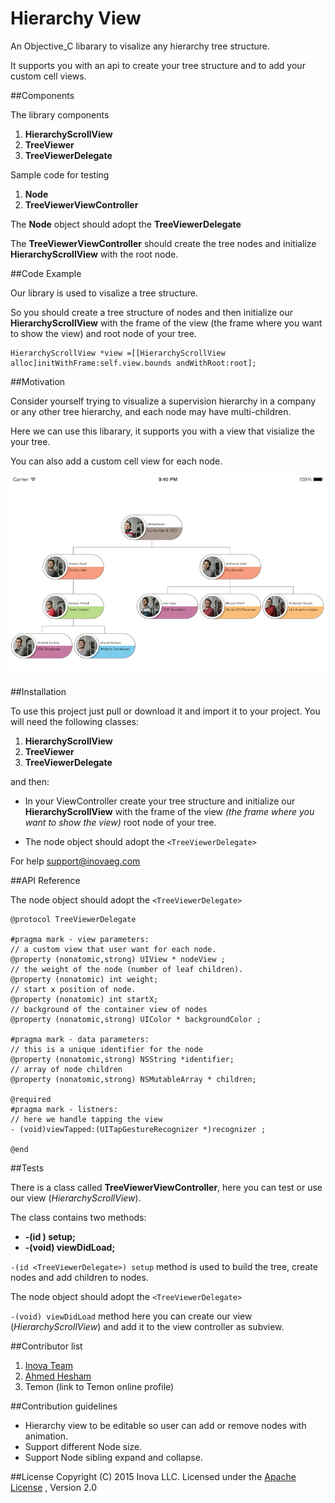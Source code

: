 # Hierarchy View

An Objective_C libarary to visalize any hierarchy tree structure.

It supports you with an api to create your tree structure and to add your custom cell views.

##Components

The library components

1. **HierarchyScrollView**
2. **TreeViewer**
3. **TreeViewerDelegate**

Sample code for testing

1. **Node**
2. **TreeViewerViewController**

The **Node** object should adopt the **TreeViewerDelegate** 

The **TreeViewerViewController** should create the tree nodes and initialize **HierarchyScrollView** with the root node.


##Code Example

Our library is used to visalize a tree structure.

So you should create a tree structure of nodes and then initialize our **HierarchyScrollView** with the frame of the view (the frame where you want to show the view) and root node of your tree.

    HierarchyScrollView *view =[[HierarchyScrollView alloc]initWithFrame:self.view.bounds andWithRoot:root];

##Motivation

Consider yourself trying to visualize a supervision hierarchy in a company or any other tree hierarchy, and each node may have multi-children.

Here we can use this libarary, it supports you with a view that visialize the your tree.

You can also add a custom cell view for each node.

![MY_COOL_IMAGE](https://raw.githubusercontent.com/inovaeg/UI-Hierarchy-View/master/test.png)

##Installation

To use this project just pull or download it and import it to your project.
You will need the following classes:

1. **HierarchyScrollView**
2. **TreeViewer**
3. **TreeViewerDelegate**

and then:

* In your ViewController create your tree structure and initialize our **HierarchyScrollView** with the frame of the view *(the frame where you want to show the view)* root node of your tree.

* The node object should adopt the `<TreeViewerDelegate>`

For help [support@inovaeg.com](support@inovaeg.com)

##API Reference

The node object should adopt the `<TreeViewerDelegate>`

```
@protocol TreeViewerDelegate

#pragma mark - view parameters:
// a custom view that user want for each node.
@property (nonatomic,strong) UIView * nodeView ;
// the weight of the node (number of leaf children).
@property (nonatomic) int weight;
// start x position of node.
@property (nonatomic) int startX;
// background of the container view of nodes
@property (nonatomic,strong) UIColor * backgroundColor ;

#pragma mark - data parameters:
// this is a unique identifier for the node
@property (nonatomic,strong) NSString *identifier;
// array of node children
@property (nonatomic,strong) NSMutableArray * children;

@required
#pragma mark - listners:
// here we handle tapping the view
- (void)viewTapped:(UITapGestureRecognizer *)recognizer ;

@end
```

##Tests

There is a class called **TreeViewerViewController**, here you can test or use our view (*HierarchyScrollView*).

The class contains two methods:

* **-(id <TreeViewerDelegate>) setup;**
* **-(void) viewDidLoad;**

`-(id <TreeViewerDelegate>) setup` method is used to build the tree, create nodes and add children to nodes.

The node object should adopt the `<TreeViewerDelegate>`

`-(void) viewDidLoad` method here you can create our view (*HierarchyScrollView*) and add it to the view controller as subview.


##Contributor list

1. [Inova Team](http://www.inovaeg.co/) 
2. [Ahmed Hesham](eg.linkedin.com/pub/ahmed-hesham/60/502/7a2/)
3. Temon (link to Temon online profile)

##Contribution guidelines

-  Hierarchy view to be editable so user can add or remove nodes with animation.
-  Support different Node size.
-  Support Node sibling expand and collapse.



##License
Copyright (C) 2015 Inova LLC. Licensed under the [Apache License](http://www.apache.org/licenses/LICENSE-2.0)
, Version 2.0 